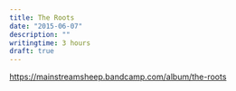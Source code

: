 ```yaml
---
title: The Roots
date: "2015-06-07"
description: ""
writingtime: 3 hours
draft: true
---
```



https://mainstreamsheep.bandcamp.com/album/the-roots